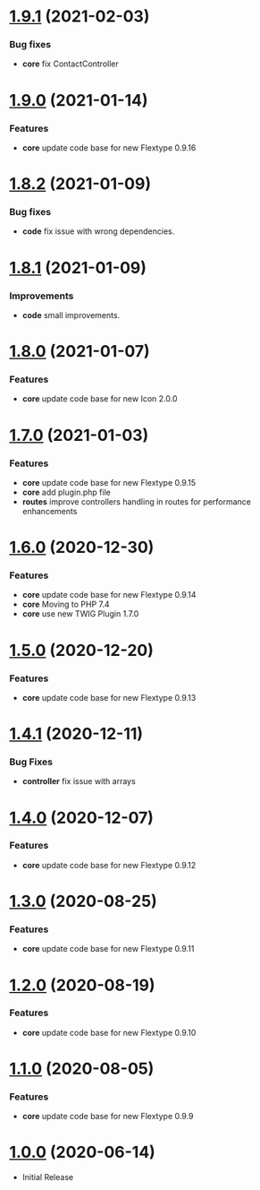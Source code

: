 <a name="1.9.1"></a>
# [1.9.1](https://github.com/flextype-plugins/form/compare/v1.9.0...v1.9.1) (2021-02-03)

### Bug fixes

* **core** fix ContactController

<a name="1.9.0"></a>
# [1.9.0](https://github.com/flextype-plugins/form/compare/v1.8.2...v1.9.0) (2021-01-14)

### Features

* **core** update code base for new Flextype 0.9.16

<a name="1.8.2"></a>
# [1.8.2](https://github.com/flextype-plugins/form/compare/v1.8.1...v1.8.2) (2021-01-09)

### Bug fixes

* **code** fix issue with wrong dependencies.

<a name="1.8.1"></a>
# [1.8.1](https://github.com/flextype-plugins/form/compare/v1.8.0...v1.8.1) (2021-01-09)

### Improvements

* **code** small improvements.

<a name="1.8.0"></a>
# [1.8.0](https://github.com/flextype-plugins/contact) (2021-01-07)

### Features

* **core** update code base for new Icon 2.0.0

<a name="1.7.0"></a>
# [1.7.0](https://github.com/flextype-plugins/contact) (2021-01-03)

### Features

* **core** update code base for new Flextype 0.9.15
* **core** add plugin.php file
* **routes** improve controllers handling in routes for performance enhancements

<a name="1.6.0"></a>
# [1.6.0](https://github.com/flextype-plugins/contact) (2020-12-30)

### Features

* **core** update code base for new Flextype 0.9.14
* **core** Moving to PHP 7.4
* **core** use new TWIG Plugin 1.7.0

<a name="1.5.0"></a>
# [1.5.0](https://github.com/flextype-plugins/contact) (2020-12-20)

### Features

* **core** update code base for new Flextype 0.9.13

<a name="1.4.1"></a>
# [1.4.1](https://github.com/flextype-plugins/contact) (2020-12-11)

### Bug Fixes

* **controller** fix issue with arrays

<a name="1.4.0"></a>
# [1.4.0](https://github.com/flextype-plugins/contact) (2020-12-07)

### Features

* **core** update code base for new Flextype 0.9.12

<a name="1.3.0"></a>
# [1.3.0](https://github.com/flextype-plugins/contact) (2020-08-25)

### Features

* **core** update code base for new Flextype 0.9.11

<a name="1.2.0"></a>
# [1.2.0](https://github.com/flextype-plugins/contact) (2020-08-19)

### Features

* **core** update code base for new Flextype 0.9.10

<a name="1.1.0"></a>
# [1.1.0](https://github.com/flextype-plugins/contact) (2020-08-05)

### Features

* **core** update code base for new Flextype 0.9.9

<a name="1.0.0"></a>
# [1.0.0](https://github.com/flextype-plugins/contact) (2020-06-14)
* Initial Release
